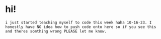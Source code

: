 # hi!
 	i just started teaching myself to code this week haha 10-16-23. I honestly have NO idea how to push code onto here so if you see this and theres somthing wrong PLEASE let me know.
